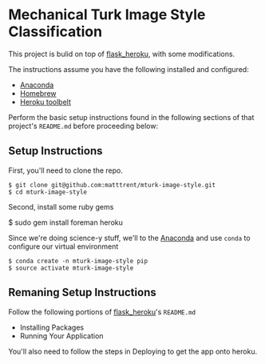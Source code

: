 Mechanical Turk Image Style Classification
==========================================

This project is bulid on top of [flask_heroku][], with some modifications.

[flask_heroku]:   http://github.com/zachwill/flask_heroku

The instructions assume you have the following installed and configured:

- [Anaconda][]
- [Homebrew][]
- [Heroku toolbelt][]

[Anaconda]: http://continuum.io/downloads
[Homebrew]: http://brew.sh
[Heroku toolbelt]: https://toolbelt.heroku.com/   

Perform the basic setup instructions found in the following sections of that project's `README.md` before proceeding below:

Setup Instructions
------------------

First, you'll need to clone the repo.

    $ git clone git@github.com:matttrent/mturk-image-style.git
    $ cd mturk-image-style

Second, install some ruby gems

  $ sudo gem install foreman heroku

Since we're doing science-y stuff, we'll to the [Anaconda][] and use `conda` to configure our virtual environment

    $ conda create -n mturk-image-style pip
    $ source activate mturk-image-style

Remaning Setup Instructions
---------------------------

Follow the following portions of [flask_heroku][]'s `README.md`

- Installing Packages
- Running Your Application

You'll also need to follow the steps in Deploying to get the app onto heroku.
